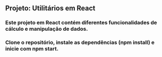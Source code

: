 ## Projeto: Utilitários em React

### Este projeto em React contém diferentes funcionalidades de cálculo e manipulação de dados.

### Clone o repositório, instale as dependências (npm install) e inicie com npm start.
